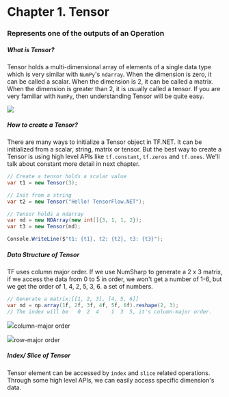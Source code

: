 # Chapter 1. Tensor

### Represents one of the outputs of an Operation



##### What is Tensor?

Tensor holds a multi-dimensional array of elements of a single data type which is very similar with `NumPy`'s `ndarray`. When the dimension is zero, it can be called a scalar. When the dimension is 2, it can be called a matrix. When the dimension is greater than 2, it is usually called a tensor. If you are very familiar with `NumPy`, then understanding Tensor will be quite easy.

<img src="_images\tensor-naming.png">

##### How to create a Tensor?

There are many ways to initialize a Tensor object in TF.NET. It can be initialized from a scalar, string, matrix or tensor. But the best way to create a Tensor is using high level APIs like `tf.constant`, `tf.zeros` and `tf.ones`. We'll talk about constant more detail in next chapter.

```csharp
// Create a tensor holds a scalar value
var t1 = new Tensor(3);

// Init from a string
var t2 = new Tensor("Hello! TensorFlow.NET");

// Tensor holds a ndarray
var nd = new NDArray(new int[]{3, 1, 1, 2});
var t3 = new Tensor(nd);

Console.WriteLine($"t1: {t1}, t2: {t2}, t3: {t3}");
```



##### Data Structure of Tensor

TF uses column major order. If we use NumSharp to generate a 2 x 3 matrix, if we access the data from 0 to 5 in order, we won't get a number of 1-6, but we get the order of 1, 4, 2, 5, 3, 6. a set of numbers.

```csharp
// Generate a matrix:[[1, 2, 3], [4, 5, 6]]
var nd = np.array(1f, 2f, 3f, 4f, 5f, 6f).reshape(2, 3);
// The index will be   0  2  4    1  3  5, it's column-major order.
```


<img src="_images/column-major-order.png">column-major order</img>

<img src="_images/row-major-order.png">row-major order</img>

##### Index/ Slice of Tensor

Tensor element can be accessed by `index` and `slice` related operations. Through some high level APIs, we can easily access specific dimension's data.

